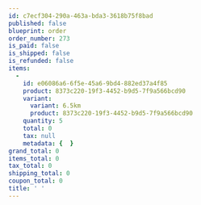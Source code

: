 ```yaml
---
id: c7ecf304-290a-463a-bda3-3618b75f8bad
published: false
blueprint: order
order_number: 273
is_paid: false
is_shipped: false
is_refunded: false
items:
  -
    id: e06086a6-6f5e-45a6-9bd4-882ed37a4f85
    product: 8373c220-19f3-4452-b9d5-7f9a566bcd90
    variant:
      variant: 6.5km
      product: 8373c220-19f3-4452-b9d5-7f9a566bcd90
    quantity: 5
    total: 0
    tax: null
    metadata: {  }
grand_total: 0
items_total: 0
tax_total: 0
shipping_total: 0
coupon_total: 0
title: ' '
---
```

